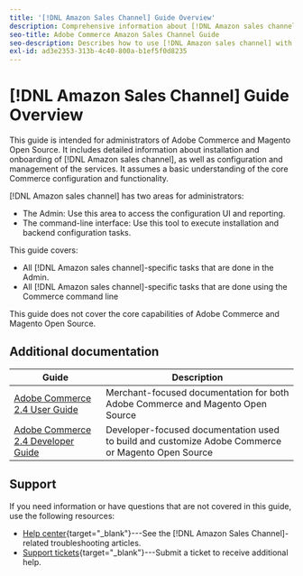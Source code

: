 ```yaml
---
title: '[!DNL Amazon Sales Channel] Guide Overview'
description: Comprehensive information about [!DNL Amazon sales channel] for Adobe Commerce and Magento Open Source administrators, including installation and onboarding
seo-title: Adobe Commerce Amazon Sales Channel Guide
seo-description: Describes how to use [!DNL Amazon sales channel] with Adobe Commerce or Magento Open Source.
exl-id: ad3e2353-313b-4c40-800a-b1ef5f0d8235
---
```

# [!DNL Amazon Sales Channel] Guide Overview

This guide is intended for administrators of Adobe Commerce and Magento Open Source. It includes detailed information about installation and onboarding of [!DNL Amazon sales channel], as well as configuration and management of the services. It assumes a basic understanding of the core Commerce configuration and functionality.

[!DNL Amazon sales channel] has two areas for administrators:

* The Admin: Use this area to access the configuration UI and reporting.
* The command-line interface: Use this tool to execute installation and backend configuration tasks.

This guide covers:

* All [!DNL Amazon sales channel]-specific tasks that are done in the Admin.
* All [!DNL Amazon sales channel]-specific tasks that are done using the Commerce command line

This guide does not cover the core capabilities of Adobe Commerce and Magento Open Source.

## Additional documentation

| Guide | Description |
|------ | ----------- |
| [Adobe Commerce 2.4 User Guide](https://docs.magento.com/user-guide/) | Merchant-focused documentation for both Adobe Commerce and Magento Open Source |
| [Adobe Commerce 2.4 Developer Guide](https://devdocs.magento.com/) | Developer-focused documentation used to build and customize Adobe Commerce or Magento Open Source |

## Support

If you need information or have questions that are not covered in this guide, use the following resources:

* [Help center](https://support.magento.com/hc/en-us){target="_blank"}---See the [!DNL Amazon Sales Channel]-related troubleshooting articles.
* [Support tickets](https://support.magento.com/hc/en-us/articles/360000913794#submit-ticket){target="_blank"}---Submit a ticket to receive additional help.

